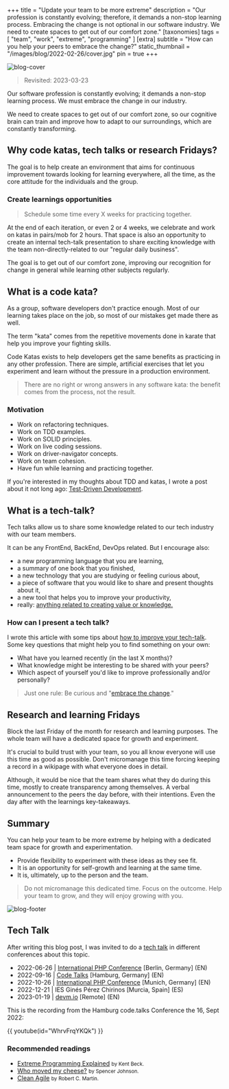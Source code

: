 +++
title = "Update your team to be more extreme"
description = "Our profession is constantly evolving; therefore, it demands a non-stop learning process. Embracing the change is not optional in our software industry. We need to create spaces to get out of our comfort zone."
[taxonomies]
tags = [ "team", "work", "extreme", "programming" ]
[extra]
subtitle = "How can you help your peers to embrace the change?"
static_thumbnail = "/images/blog/2022-02-26/cover.jpg"
pin = true
+++

![blog-cover](/images/blog/2022-02-26/cover.jpg)

> Revisited: 2023-03-23

Our software profession is constantly evolving; it demands a non-stop learning process. We must embrace the change in our industry.

<!-- more -->

We need to create spaces to get out of our comfort zone, so our cognitive brain can train and improve how to adapt to our surroundings, which are constantly transforming.

## Why code katas, tech talks or research Fridays?

The goal is to help create an environment that aims for continuous improvement towards looking for learning everywhere, all the time, as the core attitude for the individuals and the group.

### Create learnings opportunities

> Schedule some time every X weeks for practicing together.

At the end of each iteration, or even 2 or 4 weeks, we celebrate and work on katas in pairs/mob for 2 hours. That space is also an opportunity to create an internal tech-talk presentation to share exciting knowledge with the team non-directly-related to our "regular daily business".

The goal is to get out of our comfort zone, improving our recognition for change in general while learning other subjects regularly.

## What is a code kata?

As a group, software developers don't practice enough. Most of our learning takes place on the job, so most of our mistakes get made there as well.

The term "kata" comes from the repetitive movements done in karate that help you improve your fighting skills.

Code Katas exists to help developers get the same benefits as practicing in any other profession. There are simple, artificial exercises that let you experiment and learn without the pressure in a production environment.

> There are no right or wrong answers in any software kata: the benefit comes from the process, not the result.

### Motivation

- Work on refactoring techniques.
- Work on TDD examples.
- Work on SOLID principles.
- Work on live coding sessions.
- Work on driver-navigator concepts.
- Work on team cohesion.
- Have fun while learning and practicing together.

If you're interested in my thoughts about TDD and katas, I wrote a post about it not long ago:
[Test-Driven Development](/blog/test-driven-development/).

## What is a tech-talk?

Tech talks allow us to share some knowledge related to our tech industry with our team members.

It can be any FrontEnd, BackEnd, DevOps related. But I encourage also:

- a new programming language that you are learning,
- a summary of one book that you finished,
- a new technology that you are studying or feeling curious about,
- a piece of software that you would like to share and present thoughts about it,
- a new tool that helps you to improve your productivity,
- really: <u>anything related to creating value or knowledge.</u>

### How can I present a tech talk?

I wrote this article with some tips about [how to improve your tech-talk](/blog/improve-your-tech-talk/). Some key
questions that might help you to find something on your own:

- What have you learned recently (in the last X months)?
- What knowledge might be interesting to be shared with your peers?
- Which aspect of yourself you'd like to improve professionally and/or personally?

> Just one rule: Be curious and "[embrace the change](/blog/embrace-the-change/)."

## Research and learning Fridays

Block the last Friday of the month for research and learning purposes.
The whole team will have a dedicated space for growth and experiment.

It's crucial to build trust with your team, so you all know everyone will use this time as good as possible. Don't micromanage this time forcing keeping a record in a wikipage with what everyone does in detail. 

Although, it would be nice that the team shares what they do during this time, mostly to create transparency among themselves. A verbal announcement to the peers the day before, with their intentions. Even the day after with the learnings key-takeaways.

## Summary

You can help your team to be more extreme by helping with a dedicated team space for growth and experimentation.

- Provide flexibility to experiment with these ideas as they see fit.
- It is an opportunity for self-growth and learning at the same time.
- It is, ultimately, up to the person and the team.

> Do not micromanage this dedicated time. Focus on the outcome. Help your team to grow, and they will enjoy growing with you.

![blog-footer](/images/blog/2022-02-26/footer.jpg)

## Tech Talk

After writing this blog post, I was invited to do a [tech talk](/talks/) in different conferences about this topic.

- 2022-06-26 | [International PHP Conference](https://phpconference.com/mixed/update-your-team-to-be-more-extreme/) [Berlin, Germany] (EN)
- 2022-09-16 | [Code Talks](https://codetalks.de/speakers#speaker-985?event=7) [Hamburg, Germany] (EN)
- 2022-10-26 | [International PHP Conference](https://phpconference.com/mixed/update-your-team-to-be-more-extreme/) [Munich, Germany] (EN)
- 2022-12-21 | IES Ginés Pérez Chirinos [Murcia, Spain] (ES)
- 2023-01-19 | [devm.io](https://devm.io/update-your-team-to-be-more-extreme/) [Remote] (EN)

This is the recording from the Hamburg code.talks Conference the 16, Sept 2022:

{{ youtube(id="WhrvFrqYKQk") }}

### Recommended readings

- [Extreme Programming Explained](/readings/xp-embrace-change/) <small>by Kent Beck.</small>
- [Who moved my cheese?](/readings/who-moved-my-cheese/) <small>by Spencer Johnson.</small>
- [Clean Agile](/readings/clean-agile/) <small>by Robert C. Martin.</small>

